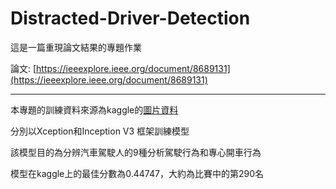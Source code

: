 # Distracted-Driver-Detection

這是一篇重現論文結果的專題作業

論文: [https://ieeexplore.ieee.org/document/8689131](https://ieeexplore.ieee.org/document/8689131)

---

本專題的訓練資料來源為kaggle的[圖片資料](https://www.kaggle.com/c/state-farm-distracted-driver-detection/data)

分別以Xception和Inception V3 框架訓練模型

該模型目的為分辨汽車駕駛人的9種分析駕駛行為和專心開車行為

模型在kaggle上的最佳分數為0.44747，大約為比賽中的第290名
